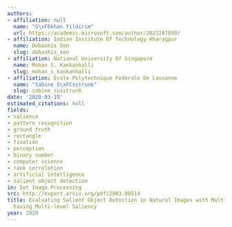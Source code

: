 ```yaml
---
authors:
- affiliation: null
  name: "G\xF6khan Yildirim"
  url: https://academic.microsoft.com/author/2022287899/
- affiliation: Indian Institute Of Technology Kharagpur
  name: Debashis Sen
  slug: debashis_sen
- affiliation: National University Of Singapore
  name: Mohan S. Kankanhalli
  slug: mohan_s_kankanhalli
- affiliation: Ecole Polytechnique Federale De Lausanne
  name: "Sabine S\xFCsstrunk"
  slug: sabine_susstrunk
date: '2020-03-19'
estimated_citations: null
fields:
- salience
- pattern recognition
- ground truth
- rectangle
- fixation
- perception
- binary number
- computer science
- rank correlation
- artificial intelligence
- salient object detection
in: Iet Image Processing
src: http://export.arxiv.org/pdf/2003.08514
title: Evaluating Salient Object Detection in Natural Images with Multiple Objects
  having Multi-level Saliency
year: 2020
---
```

